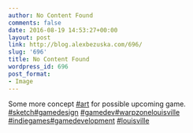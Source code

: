 ```yaml
---
author: No Content Found
comments: false
date: 2016-08-19 14:53:27+00:00
layout: post
link: http://blog.alexbezuska.com/696/
slug: '696'
title: No Content Found
wordpress_id: 696
post_format:
- Image
---
```


Some more concept [#art](https://www.instagram.com/explore/tags/art/) for possible upcoming game. [#sketch](https://www.instagram.com/explore/tags/sketch/)[#gamedesign](https://www.instagram.com/explore/tags/gamedesign/) [#gamedev](https://www.instagram.com/explore/tags/gamedev/)[#warpzonelouisville](https://www.instagram.com/explore/tags/warpzonelouisville/) [#indiegames](https://www.instagram.com/explore/tags/indiegames/)[#gamedevelopment](https://www.instagram.com/explore/tags/gamedevelopment/) [#louisville](https://www.instagram.com/explore/tags/louisville/)  

